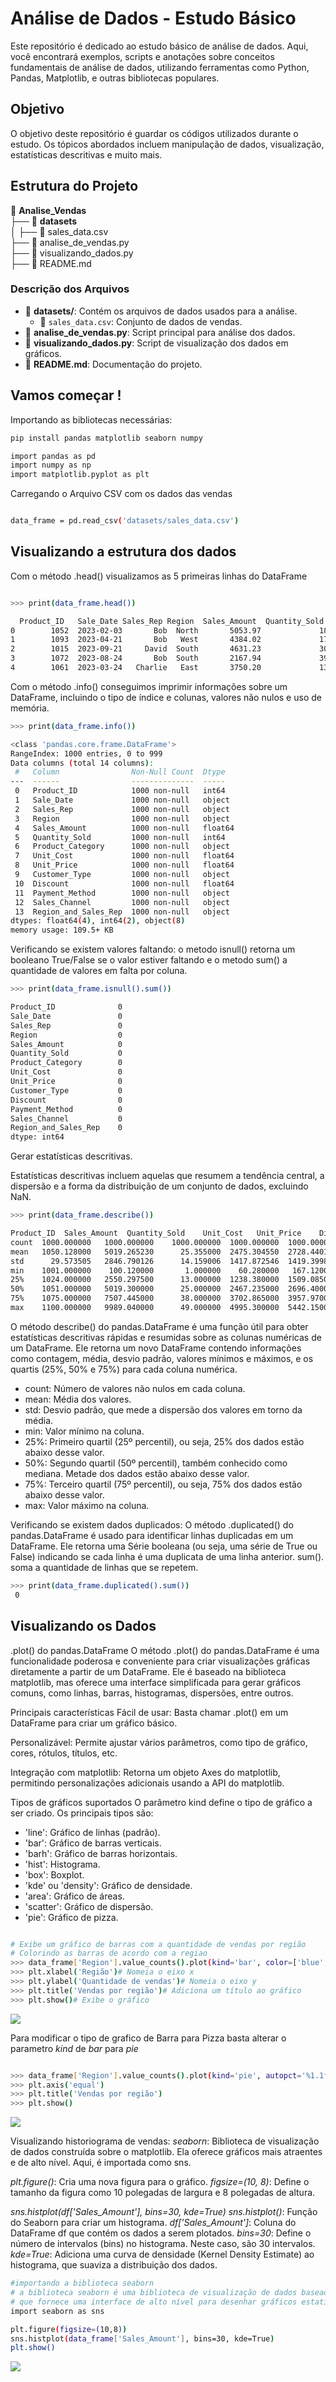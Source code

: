 # Análise de Dados - Estudo Básico

Este repositório é dedicado ao estudo básico de análise de dados. Aqui, você encontrará exemplos, scripts e anotações sobre conceitos fundamentais de análise de dados, utilizando ferramentas como Python, Pandas, Matplotlib, e outras bibliotecas populares.

## Objetivo

O objetivo deste repositório é guardar os códigos utilizados durante o estudo. Os tópicos abordados incluem manipulação de dados, visualização, estatísticas descritivas e muito mais.


## Estrutura do Projeto

📂 **Analise_Vendas**  
├── 📂 **datasets**  
│   ├── 📄 sales_data.csv  
├── 📄 analise_de_vendas.py  
├── 📄 visualizando_dados.py  
├── 📄 README.md  

### Descrição dos Arquivos

- 📂 **datasets/**: Contém os arquivos de dados usados para a análise.  
  - 📄 `sales_data.csv`: Conjunto de dados de vendas.  
- 📄 **analise_de_vendas.py**: Script principal para análise dos dados.
- 📄 **visualizando_dados.py**: Script de visualização dos dados em gráficos.  
- 📄 **README.md**: Documentação do projeto. 


## Vamos começar ! 

Importando as bibliotecas necessárias:

```bash
pip install pandas matplotlib seaborn numpy

import pandas as pd
import numpy as np
import matplotlib.pyplot as plt
```

Carregando o Arquivo CSV com os dados das vendas

```bash

data_frame = pd.read_csv('datasets/sales_data.csv')

```

## Visualizando a estrutura dos dados

Com o método .head() visualizamos as 5 primeiras linhas do DataFrame

```bash

>>> print(data_frame.head())

  Product_ID   Sale_Date Sales_Rep Region  Sales_Amount  Quantity_Sold Product_Category  Unit_Cost  Unit_Price Customer_Type  Discount Payment_Method Sales_Channel Region_and_Sales_Rep
0        1052  2023-02-03       Bob  North       5053.97             18        Furniture     152.75      267.22     Returning      0.09           Cash        Online            North-Bob
1        1093  2023-04-21       Bob   West       4384.02             17        Furniture    3816.39     4209.44     Returning      0.11           Cash        Retail             West-Bob
2        1015  2023-09-21     David  South       4631.23             30             Food     261.56      371.40     Returning      0.20  Bank Transfer        Retail          South-David
3        1072  2023-08-24       Bob  South       2167.94             39         Clothing    4330.03     4467.75           New      0.02    Credit Card        Retail            South-Bob
4        1061  2023-03-24   Charlie   East       3750.20             13      Electronics     637.37      692.71           New      0.08    Credit Card        Online         East-Charlie

```
Com o método .info() conseguimos imprimir informações sobre um DataFrame, incluindo o tipo de índice e colunas, valores não nulos e uso de memória.

``` bash
>>> print(data_frame.info())

<class 'pandas.core.frame.DataFrame'>
RangeIndex: 1000 entries, 0 to 999
Data columns (total 14 columns):
 #   Column                Non-Null Count  Dtype  
---  ------                --------------  -----  
 0   Product_ID            1000 non-null   int64  
 1   Sale_Date             1000 non-null   object 
 2   Sales_Rep             1000 non-null   object 
 3   Region                1000 non-null   object 
 4   Sales_Amount          1000 non-null   float64
 5   Quantity_Sold         1000 non-null   int64  
 6   Product_Category      1000 non-null   object 
 7   Unit_Cost             1000 non-null   float64
 8   Unit_Price            1000 non-null   float64
 9   Customer_Type         1000 non-null   object 
 10  Discount              1000 non-null   float64
 11  Payment_Method        1000 non-null   object 
 12  Sales_Channel         1000 non-null   object 
 13  Region_and_Sales_Rep  1000 non-null   object 
dtypes: float64(4), int64(2), object(8)
memory usage: 109.5+ KB

``` 
Verificando se existem valores faltando: o metodo isnull() retorna um booleano True/False se o valor estiver faltando e o metodo sum() a quantidade de valores em falta por coluna.

```bash
>>> print(data_frame.isnull().sum())

Product_ID              0
Sale_Date               0
Sales_Rep               0
Region                  0
Sales_Amount            0
Quantity_Sold           0
Product_Category        0
Unit_Cost               0
Unit_Price              0
Customer_Type           0
Discount                0
Payment_Method          0
Sales_Channel           0
Region_and_Sales_Rep    0
dtype: int64

```

Gerar estatísticas descritivas. 

Estatísticas descritivas incluem aquelas que resumem a tendência central, a dispersão e a forma da distribuição de um conjunto de dados, excluindo NaN.

``` bash
>>> print(data_frame.describe())

Product_ID  Sales_Amount  Quantity_Sold    Unit_Cost   Unit_Price    Discount
count  1000.000000   1000.000000    1000.000000  1000.000000  1000.000000  1000.00000
mean   1050.128000   5019.265230      25.355000  2475.304550  2728.440120     0.15239
std      29.573505   2846.790126      14.159006  1417.872546  1419.399839     0.08720
min    1001.000000    100.120000       1.000000    60.280000   167.120000     0.00000
25%    1024.000000   2550.297500      13.000000  1238.380000  1509.085000     0.08000
50%    1051.000000   5019.300000      25.000000  2467.235000  2696.400000     0.15000
75%    1075.000000   7507.445000      38.000000  3702.865000  3957.970000     0.23000
max    1100.000000   9989.040000      49.000000  4995.300000  5442.150000     0.30000

```

O método describe() do pandas.DataFrame é uma função útil para obter estatísticas descritivas rápidas e resumidas sobre as colunas numéricas de um DataFrame. Ele retorna um novo DataFrame contendo informações como contagem, média, desvio padrão, valores mínimos e máximos, e os quartis (25%, 50% e 75%) para cada coluna numérica.

* count: Número de valores não nulos em cada coluna.
* mean: Média dos valores.
* std: Desvio padrão, que mede a dispersão dos valores em torno da média.
* min: Valor mínimo na coluna.
* 25%: Primeiro quartil (25º percentil), ou seja, 25% dos dados estão abaixo desse valor.
* 50%: Segundo quartil (50º percentil), também conhecido como mediana. Metade dos dados estão abaixo desse valor.
* 75%: Terceiro quartil (75º percentil), ou seja, 75% dos dados estão abaixo desse valor.
* max: Valor máximo na coluna.

Verificando se existem dados duplicados:
O método .duplicated() do pandas.DataFrame é usado para identificar linhas duplicadas em um DataFrame. Ele retorna uma Série booleana (ou seja, uma série de True ou False) indicando se cada linha é uma duplicata de uma linha anterior.
sum(). soma a quantidade de linhas que se repetem.

``` bash
>>> print(data_frame.duplicated().sum())
 0

```


## Visualizando os Dados

.plot() do pandas.DataFrame
O método .plot() do pandas.DataFrame é uma funcionalidade poderosa e conveniente para criar visualizações gráficas diretamente a partir de um DataFrame. Ele é baseado na biblioteca matplotlib, mas oferece uma interface simplificada para gerar gráficos comuns, como linhas, barras, histogramas, dispersões, entre outros.

Principais características
Fácil de usar: Basta chamar .plot() em um DataFrame para criar um gráfico básico.

Personalizável: Permite ajustar vários parâmetros, como tipo de gráfico, cores, rótulos, títulos, etc.

Integração com matplotlib: Retorna um objeto Axes do matplotlib, permitindo personalizações adicionais usando a API do matplotlib.

Tipos de gráficos suportados
O parâmetro kind define o tipo de gráfico a ser criado. Os principais tipos são:

* 'line': Gráfico de linhas (padrão).
* 'bar': Gráfico de barras verticais.
* 'barh': Gráfico de barras horizontais.
* 'hist': Histograma.
* 'box': Boxplot.
* 'kde' ou 'density': Gráfico de densidade.
* 'area': Gráfico de áreas.
* 'scatter': Gráfico de dispersão.
* 'pie': Gráfico de pizza.

```bash

# Exibe um gráfico de barras com a quantidade de vendas por região
# Colorindo as barras de acordo com a regiao 
>>> data_frame['Region'].value_counts().plot(kind='bar', color=['blue', 'green', 'red', 'purple']) 
>>> plt.xlabel('Região')# Nomeia o eixo x
>>> plt.ylabel('Quantidade de vendas')# Nomeia o eixo y
>>> plt.title('Vendas por região')# Adiciona um título ao gráfico
>>> plt.show()# Exibe o gráfico


```

![](./img/img_venda_regiao.png)

Para modificar o tipo de grafico de Barra para Pizza basta alterar o parametro *kind* de *bar* para *pie*

```bash

>>> data_frame['Region'].value_counts().plot(kind='pie', autopct='%1.1f%%', colors=['blue', 'green', 'red', 'purple'])
>>> plt.axis('equal')
>>> plt.title('Vendas por região')
>>> plt.show()

```

![](./img/img_venda_regiao_pie.png)


Visualizando historiograma de vendas:
*seaborn*: Biblioteca de visualização de dados construída sobre o matplotlib. Ela oferece gráficos mais atraentes e de alto nível. Aqui, é importada como sns.

*plt.figure()*: Cria uma nova figura para o gráfico.
*figsize=(10, 8)*: Define o tamanho da figura como 10 polegadas de largura e 8 polegadas de altura.

*sns.histplot(df['Sales_Amount'], bins=30, kde=True)*
*sns.histplot()*: Função do Seaborn para criar um histograma.
*df['Sales_Amount']*: Coluna do DataFrame df que contém os dados a serem plotados. 
*bins=30*: Define o número de intervalos (bins) no histograma. Neste caso, são 30 intervalos.
*kde=True*: Adiciona uma curva de densidade (Kernel Density Estimate) ao histograma, que suaviza a distribuição dos dados.

```bash
#importando a biblioteca seaborn
# a biblioteca seaborn é uma biblioteca de visualização de dados baseada no matplotlib 
# que fornece uma interface de alto nível para desenhar gráficos estatísticos atraentes e informativos.
import seaborn as sns 

plt.figure(figsize=(10,8))
sns.histplot(data_frame['Sales_Amount'], bins=30, kde=True)
plt.show()


```

![](./img/img_distribuicao_vendas_hist.png)